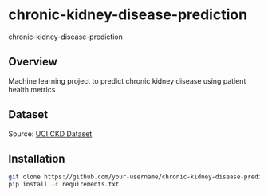 # chronic-kidney-disease-prediction
chronic-kidney-disease-prediction


## Overview
Machine learning project to predict chronic kidney disease using patient health metrics

## Dataset
Source: [UCI CKD Dataset](https://archive.ics.uci.edu/dataset/336/chronic+kidney+disease)

## Installation
```bash
git clone https://github.com/your-username/chronic-kidney-disease-prediction.git
pip install -r requirements.txt
